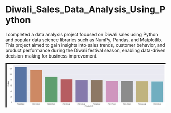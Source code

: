 # Diwali_Sales_Data_Analysis_Using_Python
I completed a data analysis project focused on Diwali sales using Python and popular data science libraries such as NumPy, Pandas, and Matplotlib.<br> This project aimed to gain insights into sales trends, customer behavior, and product performance during the Diwali festival season, enabling data-driven decision-making for business improvement.


<img src="Diwali Sales Analysis.jpeg" alt="Sales-Analysis">

